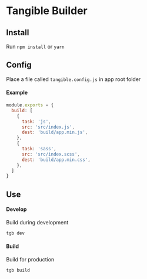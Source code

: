 # Tangible Builder

## Install

Run `npm install` or `yarn`

## Config

Place a file called `tangible.config.js` in app root folder

#### Example

```js
module.exports = {
  build: [
    {
      task: 'js',
      src: 'src/index.js',
      dest: 'build/app.min.js',
    },
    {
      task: 'sass',
      src: 'src/index.scss',
      dest: 'build/app.min.css',
    },
  ]
}
```

## Use

#### Develop

Build during development

```sh
tgb dev
```

#### Build

Build for production

```sh
tgb build
```
